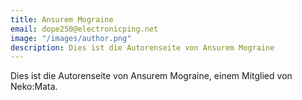 ```yaml
---
title: Ansurem Mograine
email: dope250@electronicping.net
image: "/images/author.png"
description: Dies ist die Autorenseite von Ansurem Mograine
---
```


Dies ist die Autorenseite von Ansurem Mograine, einem Mitglied von Neko:Mata.
